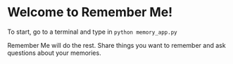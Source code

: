 # Welcome to Remember Me! 

To start, go to a terminal and type in `python memory_app.py`

Remember Me will do the rest. Share things you want to remember and ask questions about your memories.
